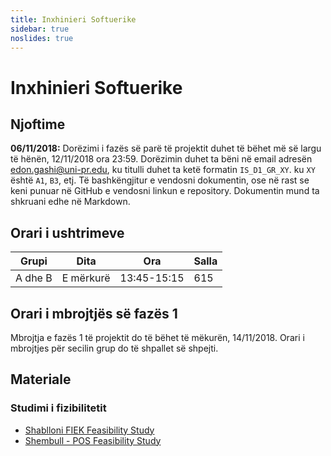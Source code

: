 ```yaml
---
title: Inxhinieri Softuerike
sidebar: true
noslides: true
---
```


# Inxhinieri Softuerike

## Njoftime

**06/11/2018:** Dorëzimi i fazës së parë të projektit duhet të bëhet më së largu të hënën, 12/11/2018 ora 23:59. Dorëzimin duhet ta bëni në email adresën edon.gashi@uni-pr.edu, ku titulli duhet ta ketë formatin `IS_D1_GR_XY`. ku `XY` është `A1`, `B3`, etj. Të bashkëngjitur e vendosni dokumentin, ose në rast se keni punuar në GitHub e vendosni linkun e repository. Dokumentin mund ta shkruani edhe në Markdown.

## Orari i ushtrimeve

Grupi|Dita|Ora|Salla
-|-|-|-
A dhe B|E mërkurë|13:45-15:15|615

## Orari i mbrojtjës së fazës 1

Mbrojtja e fazës 1 të projektit do të bëhet të mëkurën, 14/11/2018. Orari i mbrojtjes për secilin grup do të shpallet së shpejti.

## Materiale

### Studimi i fizibilitetit

- [Shablloni FIEK Feasibility Study](/lendet/inxhinieri-softuerike/materiale/FIEK_Feasibility_Study.doc)
- [Shembull - POS Feasibility Study](/lendet/inxhinieri-softuerike/materiale/POS_Feasibility_Study.doc)

